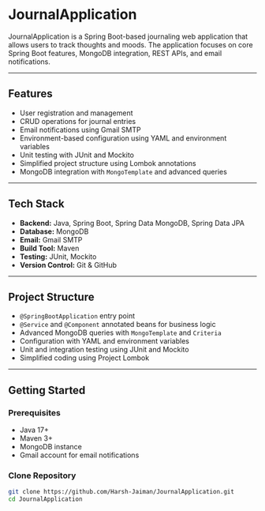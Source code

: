 # JournalApplication

JournalApplication is a Spring Boot-based journaling web application that allows users to track thoughts and moods. The application focuses on core Spring Boot features, MongoDB integration, REST APIs, and email notifications.

---

## Features

- User registration and management
- CRUD operations for journal entries
- Email notifications using Gmail SMTP
- Environment-based configuration using YAML and environment variables
- Unit testing with JUnit and Mockito
- Simplified project structure using Lombok annotations
- MongoDB integration with `MongoTemplate` and advanced queries

---

## Tech Stack

- **Backend:** Java, Spring Boot, Spring Data MongoDB, Spring Data JPA
- **Database:** MongoDB
- **Email:** Gmail SMTP
- **Build Tool:** Maven
- **Testing:** JUnit, Mockito
- **Version Control:** Git & GitHub

---

## Project Structure

- `@SpringBootApplication` entry point
- `@Service` and `@Component` annotated beans for business logic
- Advanced MongoDB queries with `MongoTemplate` and `Criteria`
- Configuration with YAML and environment variables
- Unit and integration testing using JUnit and Mockito
- Simplified coding using Project Lombok

---

## Getting Started

### Prerequisites

- Java 17+
- Maven 3+
- MongoDB instance
- Gmail account for email notifications

### Clone Repository

```bash
git clone https://github.com/Harsh-Jaiman/JournalApplication.git
cd JournalApplication
